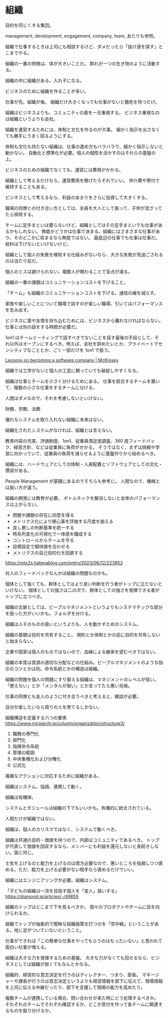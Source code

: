 # 組織

目的を同じくする集団。

management,
development,
engagement,
company,
team,
あたりも参照。

組織で仕事するときは上司にも相談するけど、ダメだったら「抜け道を探す」とこまでやる。

組織の一番の特徴は、体が大きいことだ。
群れが一つの生き物のように活動する。

組織の中に組織がある。入れ子になる。

ビジネスのために組織を作ることが多い。

仕事が先、組織が後。
組織だけ大きくなっても仕事がないと餓死を待つだけ。

組織はビジネスよりも、コミュニティの面を一旦重視する。
ビジネス重視なのは組織というよりも会社。

組織を運営するためには、体制と文化を作るのが大事。
細かく指示を出さなくても勝手にうまく回るようにする。

体制も文化も持たない組織は、仕事の進め方もバラバラで、細かく指示しないと動かない。
自動化と標準化が必要。個人の個性を活かすのはそれらの基盤の上。

ビジネスのための組織でなくても、運営には費用がかかる。

組織として考えるだけなら、運営費用を稼げたらそれでいい。
仲介費や寄付で維持することもある。

ビジネスとして考えるなら、利益のあまりをさらに投資して大きくする。

職場の同僚との付き合い方としては、全員を大人として扱って、子供が混ざってたら排除する。

チームに足手まといは要らないけど、組織としてはその足手まといでも仕事があるかもしれない。
無能かどうかは仕事で決まる。組織にはさまざまな仕事があり、そのどこかに収まるなら無能ではない。
最底辺の仕事でも仕事は仕事だ。給料は下げないといけないけど。

組織として個人の失敗を検知する仕組みがないなら、大きな失敗が見過ごされるのは当たり前だ。

個人のミスは避けられない。複数人が関わることで盲点が減る。

組織の一番の課題はコミュニケーションコストを下げること。

「チーム」も組織のコミュニケーションコストを下げる。通信の線を減らす。

家族や楽しいことについて職場で話すのが楽しい職場、引いてはパフォーマンスを生み出す。

ビジネスに愛や友情を持ち込むためには、ビジネスから離れなければならない。仕事とは別の話をする時間が必要だ。

1on1 はチームミーティングで話すべきでないことを話す最後の手段として、それ以外はオープンにするべき。例えば、会社を辞めたいとか、プライベートでセンシティブなこととか、ごく一部だけを 1on1 で扱う。

[Lessons on becoming a software company | McKinsey](https://www.mckinsey.com/capabilities/mckinsey-digital/our-insights/leadership-lessons-becoming-a-software-company)

組織では工学がないと個人の工芸に頼っていても破綻しやすくなる。

組織は仕事とチームを小さく分けるためにある。
仕事を統合するチームを置いて、複数の小さな仕事をするチームに分ける。

人間はダメなので、それを考慮しないといけない。

財務、労務、法務

優れなシステムを取り入れない組織に未来はない。

組織化されたシステムがなければ、組織とは言えない。

教育内容の充実、評価制度、1on1、従業員満足度調査、360 度フィードバック、経営方針、などは従業員に負荷がかかる。
そうではなく、まずは挑戦や学習に向かっていて、従業員の負荷を減らせるように基盤作りから始めるべき。

組織には、ハードウェアとしての体制・人員配置とソフトウェアとしての文化・慣習がある。

People Management が基礎にあるのでそちらも参考に。
人間なので、機械とは扱い方が違う。

組織の開発には教育が必要。
ボトルネックを解消しないと全体のパフォーマンスは上がらない。

- 問題や課題の存在に同意を得る
- メトリクス化により関心事を評価する尺度を揃える
- 良し悪しの判断基準を統一する
- 時系列変化の可視化で一体感を醸成する
- コントロールからチームを守る
- 目標設定で期待値を合わせる
- メトリクスの自己目的化を回避する

https://mtx2s.hatenablog.com/entry/2023/06/12/223952

対人のフィードバックなんかは組織の問題なのかも。

個体として強くても、群体としてはより良い判断を行う者がトップに立たないといけない。
個体としての強さは二の次で、群体としての強さを発揮できる者がトップに立つべき。

組織の文脈としては、ピープルマネジメントというよりもシステマチックな部分を扱った方がいいかも。フォルダを分ける。

組織は人そのものの扱いというよりも、人を動かすためのシステム。

組織の基礎は目的を共有すること。
規則とか体制とかの前に目的を共有しないと始まらない。

企業や国家は個人のものではないので、血縁による継承を望むべきではない。

組織の本質は資源の適切な分配などの仕組み。ピープルマネジメントのような指示のコツとかは別。命令系統とかの構造は組織。

組織の問題を個人の問題にすり替える組織は、マネジメントのレベルが低い。
「使えない」とか「メンタルが弱い」とか言ってたら悪い兆候。

仕事の同僚とも友人のように付き合うべきと考えると、雑談が必要。

自分が楽したいなら周りの人を育てるしかない。

組織構造を定義する六つの要素
https://www.miraiarch.jp/column/organization/structure3/

1. 職務の専門化
2. 部門化
3. 指揮命令系統
4. 管理の範囲
5. 中央集権化および分権化
6. 公式化

複雑なアクションに対応するために組織がある。

組織はシステム。協調、連携して動く。

組織は有機体。

システムとモジュールは組織の下でもいいかも。有機的に統合されている。

人間だけが組織ではない。

組織は、個人のカリスマではなく、システムで動くべき。

組織は共通の目的・価値を持つので、内部はコミュニティであるべき。
トップが代表して価値を回収するなら、メンバーにも利益を還元しないと長続きしない。国と同じ。

士気を上げるのと能力を上げるのは両方必要なので、悪いところを指摘しつつ褒める。ただ、能力を上げる必要がない相手なら褒めるだけでいい。

組織にはエンジニアリングが必要。組織はシステム。

「子どもの組織は一流を目指す個人を「変人」扱いする」
https://diamond.jp/articles/-/49655

組織のトップはどこまで下を見るべきか。
個々のプロダクトやチームに目を向けられるか。

組織でトップが抽象的で曖昧な組織施策を打つのを「空中戦」ということがある。地に足がついていないということ。

仕事ができれば「この簡単な仕事をやってもらうのはもったいない」と思われて面白い仕事が増える。

組織は大きな力を発揮するための基盤。
大きな力がなくても回せるなら、ビジネスとしては組織が弱くてもなんとかなる。

組織的、経営的な意志決定を行うのはディレクター、つまり、部長。
マネージャーや課長が行うのは意志決定というよりも経営情報を部下に伝えて、現場情報を上司に伝える中継だったり、部下を支援して現場の能力を高めたり。

複数チームが連携している場合、問い合わせが来た時にどう処理するべきか。
それぞれのチームでそれぞれ確認するか、どこか受付を作って各チームに関連するものを振り分けるか。
